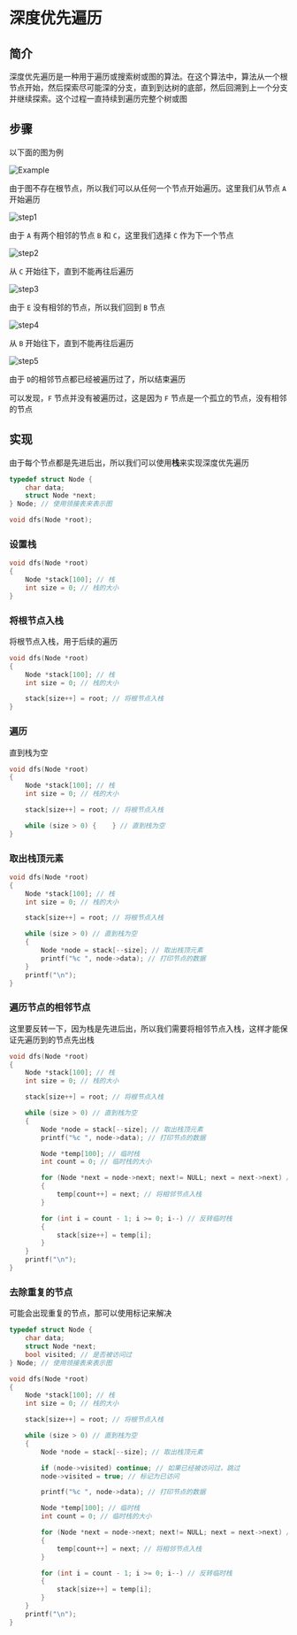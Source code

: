 # 深度优先遍历

## 简介

深度优先遍历是一种用于遍历或搜索树或图的算法。在这个算法中，算法从一个根节点开始，然后探索尽可能深的分支，直到到达树的底部，然后回溯到上一个分支并继续探索。这个过程一直持续到遍历完整个树或图

## 步骤

以下面的图为例

![Example](imgs/Example.png)

由于图不存在根节点，所以我们可以从任何一个节点开始遍历。这里我们从节点 `A` 开始遍历

![step1](imgs/step1.png)

由于 `A` 有两个相邻的节点 `B` 和 `C`，这里我们选择 `C` 作为下一个节点

![step2](imgs/step2.png)

从 `C` 开始往下，直到不能再往后遍历

![step3](imgs/step3.png)

由于 `E` 没有相邻的节点，所以我们回到 `B` 节点

![step4](imgs/step4.png)

从 `B` 开始往下，直到不能再往后遍历

![step5](imgs/step5.png)

由于 `D`的相邻节点都已经被遍历过了，所以结束遍历

可以发现，`F` 节点并没有被遍历过，这是因为 `F` 节点是一个孤立的节点，没有相邻的节点

## 实现

由于每个节点都是先进后出，所以我们可以使用**栈**来实现深度优先遍历

```c
typedef struct Node {
    char data;
    struct Node *next;
} Node; // 使用领接表来表示图

void dfs(Node *root);
```

### 设置栈

```c
void dfs(Node *root)
{
    Node *stack[100]; // 栈
    int size = 0; // 栈的大小
}
```

### 将根节点入栈

将根节点入栈，用于后续的遍历

```c
void dfs(Node *root)
{
    Node *stack[100]; // 栈
    int size = 0; // 栈的大小

    stack[size++] = root; // 将根节点入栈
}
```

### 遍历

直到栈为空

```c
void dfs(Node *root)
{
    Node *stack[100]; // 栈
    int size = 0; // 栈的大小

    stack[size++] = root; // 将根节点入栈

    while (size > 0) {    } // 直到栈为空
}
```

### 取出栈顶元素

```c
void dfs(Node *root)
{
    Node *stack[100]; // 栈
    int size = 0; // 栈的大小

    stack[size++] = root; // 将根节点入栈

    while (size > 0) // 直到栈为空
    {
        Node *node = stack[--size]; // 取出栈顶元素
        printf("%c ", node->data); // 打印节点的数据
    }
    printf("\n");
}
```

### 遍历节点的相邻节点

这里要反转一下，因为栈是先进后出，所以我们需要将相邻节点入栈，这样才能保证先遍历到的节点先出栈

```c
void dfs(Node *root)
{
    Node *stack[100]; // 栈
    int size = 0; // 栈的大小

    stack[size++] = root; // 将根节点入栈

    while (size > 0) // 直到栈为空
    {
        Node *node = stack[--size]; // 取出栈顶元素
        printf("%c ", node->data); // 打印节点的数据

        Node *temp[100]; // 临时栈
        int count = 0; // 临时栈的大小

        for (Node *next = node->next; next!= NULL; next = next->next) // 遍历节点的相邻节点
        {
            temp[count++] = next; // 将相邻节点入栈
        }

        for (int i = count - 1; i >= 0; i--) // 反转临时栈
        {
            stack[size++] = temp[i];
        }
    }
    printf("\n");
}
```

### 去除重复的节点

可能会出现重复的节点，那可以使用标记来解决

```c
typedef struct Node {
    char data;
    struct Node *next;
    bool visited; // 是否被访问过
} Node; // 使用领接表来表示图
```

```c
void dfs(Node *root)
{
    Node *stack[100]; // 栈
    int size = 0; // 栈的大小

    stack[size++] = root; // 将根节点入栈

    while (size > 0) // 直到栈为空
    {
        Node *node = stack[--size]; // 取出栈顶元素

        if (node->visited) continue; // 如果已经被访问过，跳过
        node->visited = true; // 标记为已访问 

        printf("%c ", node->data); // 打印节点的数据

        Node *temp[100]; // 临时栈
        int count = 0; // 临时栈的大小

        for (Node *next = node->next; next!= NULL; next = next->next) // 遍历节点的相邻节点
        {
            temp[count++] = next; // 将相邻节点入栈
        }

        for (int i = count - 1; i >= 0; i--) // 反转临时栈
        {
            stack[size++] = temp[i];
        }
    }
    printf("\n");
}
```